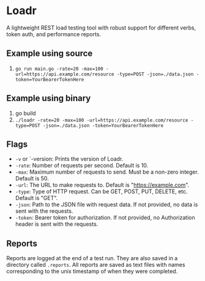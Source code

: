 # Loadr

A lightweight REST load testing tool with robust support for different verbs, token auth, and performance reports.

## Example using source

1. `go run main.go -rate=20 -max=100 -url=https://api.example.com/resource -type=POST -json=./data.json -token=YourBearerTokenHere`

## Example using binary

1. go build
2. `./loadr -rate=20 -max=100 -url=https://api.example.com/resource -type=POST -json=./data.json -token=YourBearerTokenHere`

## Flags

- `-v` or `-version: Prints the version of Loadr.
- `-rate`: Number of requests per second. Default is 10.
- `-max`: Maximum number of requests to send. Must be a non-zero integer. Default is 50.
- `-url`: The URL to make requests to. Default is "https://example.com".
- `-type`: Type of HTTP request. Can be GET, POST, PUT, DELETE, etc. Default is "GET".
- `-json`: Path to the JSON file with request data. If not provided, no data is sent with the requests.
- `-token`: Bearer token for authorization. If not provided, no Authorization header is sent with the requests.

## Reports

Reports are logged at the end of a test run. They are also saved in a directory called `.reports`. All reports are saved as text files with names corresponding to the unix timestamp of when they were completed.

